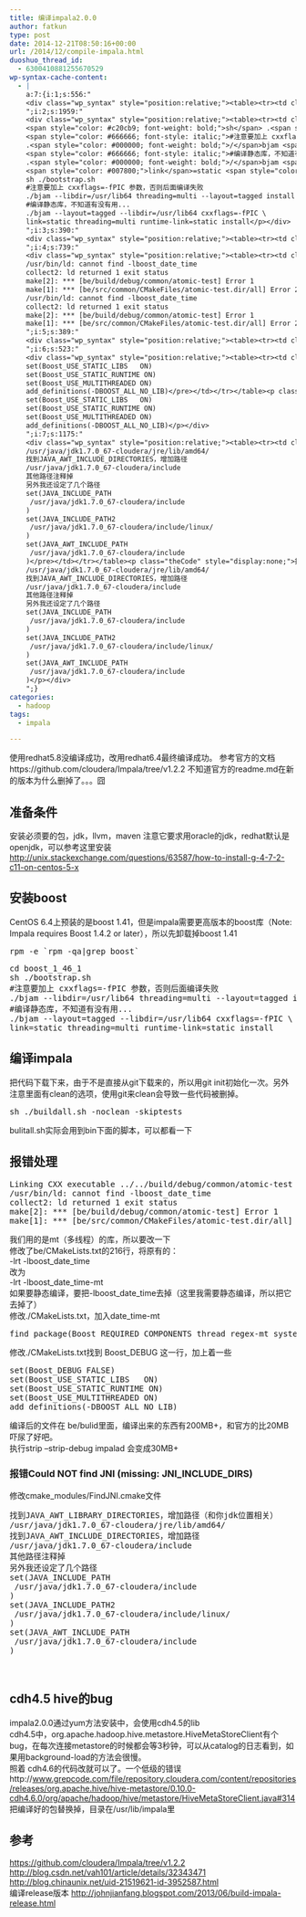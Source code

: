 ```yaml
---
title: 编译impala2.0.0
author: fatkun
type: post
date: 2014-12-21T08:50:16+00:00
url: /2014/12/compile-impala.html
duoshuo_thread_id:
  - 6300410881255670529
wp-syntax-cache-content:
  - |
    a:7:{i:1;s:556:"
    <div class="wp_syntax" style="position:relative;"><table><tr><td class="code"><pre class="bash" style="font-family:monospace;">rpm <span style="color: #660033;">-e</span> <span style="color: #000000; font-weight: bold;">`</span>rpm <span style="color: #660033;">-qa</span><span style="color: #000000; font-weight: bold;">|</span><span style="color: #c20cb9; font-weight: bold;">grep</span> boost<span style="color: #000000; font-weight: bold;">`</span></pre></td></tr></table><p class="theCode" style="display:none;">rpm -e `rpm -qa|grep boost`</p></div>
    ";i:2;s:1959:"
    <div class="wp_syntax" style="position:relative;"><table><tr><td class="code"><pre class="bash" style="font-family:monospace;"><span style="color: #7a0874; font-weight: bold;">cd</span> boost_1_46_1
    <span style="color: #c20cb9; font-weight: bold;">sh</span> .<span style="color: #000000; font-weight: bold;">/</span>bootstrap.sh
    <span style="color: #666666; font-style: italic;">#注意要加上 cxxflags=-fPIC 参数，否则后面编译失败</span>
    .<span style="color: #000000; font-weight: bold;">/</span>bjam <span style="color: #660033;">--libdir</span>=<span style="color: #000000; font-weight: bold;">/</span>usr<span style="color: #000000; font-weight: bold;">/</span>lib64 <span style="color: #007800;">threading</span>=multi <span style="color: #660033;">--layout</span>=tagged <span style="color: #c20cb9; font-weight: bold;">install</span> <span style="color: #007800;">cxxflags</span>=-fPIC
    <span style="color: #666666; font-style: italic;">#编译静态库，不知道有没有用...</span>
    .<span style="color: #000000; font-weight: bold;">/</span>bjam <span style="color: #660033;">--layout</span>=tagged <span style="color: #660033;">--libdir</span>=<span style="color: #000000; font-weight: bold;">/</span>usr<span style="color: #000000; font-weight: bold;">/</span>lib64 <span style="color: #007800;">cxxflags</span>=-fPIC \
    <span style="color: #007800;">link</span>=static <span style="color: #007800;">threading</span>=multi runtime-link=static <span style="color: #c20cb9; font-weight: bold;">install</span></pre></td></tr></table><p class="theCode" style="display:none;">cd boost_1_46_1
    sh ./bootstrap.sh
    #注意要加上 cxxflags=-fPIC 参数，否则后面编译失败
    ./bjam --libdir=/usr/lib64 threading=multi --layout=tagged install cxxflags=-fPIC
    #编译静态库，不知道有没有用...
    ./bjam --layout=tagged --libdir=/usr/lib64 cxxflags=-fPIC \
    link=static threading=multi runtime-link=static install</p></div>
    ";i:3;s:390:"
    <div class="wp_syntax" style="position:relative;"><table><tr><td class="code"><pre class="bash" style="font-family:monospace;"><span style="color: #c20cb9; font-weight: bold;">sh</span> .<span style="color: #000000; font-weight: bold;">/</span>buildall.sh -noclean -skiptests</pre></td></tr></table><p class="theCode" style="display:none;">sh ./buildall.sh -noclean -skiptests</p></div>
    ";i:4;s:739:"
    <div class="wp_syntax" style="position:relative;"><table><tr><td class="code"><pre class="other" style="font-family:monospace;">Linking CXX executable ../../build/debug/common/atomic-test
    /usr/bin/ld: cannot find -lboost_date_time
    collect2: ld returned 1 exit status
    make[2]: *** [be/build/debug/common/atomic-test] Error 1
    make[1]: *** [be/src/common/CMakeFiles/atomic-test.dir/all] Error 2</pre></td></tr></table><p class="theCode" style="display:none;">Linking CXX executable ../../build/debug/common/atomic-test
    /usr/bin/ld: cannot find -lboost_date_time
    collect2: ld returned 1 exit status
    make[2]: *** [be/build/debug/common/atomic-test] Error 1
    make[1]: *** [be/src/common/CMakeFiles/atomic-test.dir/all] Error 2</p></div>
    ";i:5;s:389:"
    <div class="wp_syntax" style="position:relative;"><table><tr><td class="code"><pre class="other" style="font-family:monospace;">find_package(Boost REQUIRED COMPONENTS thread regex-mt system-mt filesystem-mt date_time-mt)</pre></td></tr></table><p class="theCode" style="display:none;">find_package(Boost REQUIRED COMPONENTS thread regex-mt system-mt filesystem-mt date_time-mt)</p></div>
    ";i:6;s:523:"
    <div class="wp_syntax" style="position:relative;"><table><tr><td class="code"><pre class="other" style="font-family:monospace;">set(Boost_DEBUG FALSE)
    set(Boost_USE_STATIC_LIBS   ON)
    set(Boost_USE_STATIC_RUNTIME ON)
    set(Boost_USE_MULTITHREADED ON)
    add_definitions(-DBOOST_ALL_NO_LIB)</pre></td></tr></table><p class="theCode" style="display:none;">set(Boost_DEBUG FALSE)
    set(Boost_USE_STATIC_LIBS   ON)
    set(Boost_USE_STATIC_RUNTIME ON)
    set(Boost_USE_MULTITHREADED ON)
    add_definitions(-DBOOST_ALL_NO_LIB)</p></div>
    ";i:7;s:1175:"
    <div class="wp_syntax" style="position:relative;"><table><tr><td class="code"><pre class="other" style="font-family:monospace;">找到JAVA_AWT_LIBRARY_DIRECTORIES，增加路径（和你jdk位置相关）
    /usr/java/jdk1.7.0_67-cloudera/jre/lib/amd64/
    找到JAVA_AWT_INCLUDE_DIRECTORIES，增加路径
    /usr/java/jdk1.7.0_67-cloudera/include
    其他路径注释掉
    另外我还设定了几个路径
    set(JAVA_INCLUDE_PATH
     /usr/java/jdk1.7.0_67-cloudera/include
    )
    set(JAVA_INCLUDE_PATH2
     /usr/java/jdk1.7.0_67-cloudera/include/linux/
    )
    set(JAVA_AWT_INCLUDE_PATH
     /usr/java/jdk1.7.0_67-cloudera/include
    )</pre></td></tr></table><p class="theCode" style="display:none;">找到JAVA_AWT_LIBRARY_DIRECTORIES，增加路径（和你jdk位置相关）
    /usr/java/jdk1.7.0_67-cloudera/jre/lib/amd64/
    找到JAVA_AWT_INCLUDE_DIRECTORIES，增加路径
    /usr/java/jdk1.7.0_67-cloudera/include
    其他路径注释掉
    另外我还设定了几个路径
    set(JAVA_INCLUDE_PATH
     /usr/java/jdk1.7.0_67-cloudera/include
    )
    set(JAVA_INCLUDE_PATH2
     /usr/java/jdk1.7.0_67-cloudera/include/linux/
    )
    set(JAVA_AWT_INCLUDE_PATH
     /usr/java/jdk1.7.0_67-cloudera/include
    )</p></div>
    ";}
categories:
  - hadoop
tags:
  - impala

---
```

使用redhat5.8没编译成功，改用redhat6.4最终编译成功。
参考官方的文档https://github.com/cloudera/Impala/tree/v1.2.2
不知道官方的readme.md在新的版本为什么删掉了。。。囧
## 准备条件

安装必须要的包，jdk，llvm，maven
注意它要求用oracle的jdk，redhat默认是openjdk，可以参考这里安装 http://unix.stackexchange.com/questions/63587/how-to-install-g-4-7-2-c11-on-centos-5-x
&nbsp;
## 安装boost

CentOS 6.4上预装的是boost 1.41，但是impala需要更高版本的boost库（Note: Impala requires Boost 1.4.2 or later），所以先卸载掉boost 1.41
<pre lang="bash" escaped="true">rpm -e `rpm -qa|grep boost`</pre>
<pre lang="bash" escaped="true">cd boost_1_46_1
sh ./bootstrap.sh
#注意要加上 cxxflags=-fPIC 参数，否则后面编译失败
./bjam --libdir=/usr/lib64 threading=multi --layout=tagged install cxxflags=-fPIC
#编译静态库，不知道有没有用...
./bjam --layout=tagged --libdir=/usr/lib64 cxxflags=-fPIC \
link=static threading=multi runtime-link=static install</pre>
## 编译impala

把代码下载下来，由于不是直接从git下载来的，所以用git init初始化一次。另外注意里面有clean的选项，使用git来clean会导致一些代码被删掉。
<pre lang="bash" escaped="true">sh ./buildall.sh -noclean -skiptests</pre>
bulitall.sh实际会用到bin下面的脚本，可以都看一下
## 报错处理

<pre lang="other" escaped="true">Linking CXX executable ../../build/debug/common/atomic-test
/usr/bin/ld: cannot find -lboost_date_time
collect2: ld returned 1 exit status
make[2]: *** [be/build/debug/common/atomic-test] Error 1
make[1]: *** [be/src/common/CMakeFiles/atomic-test.dir/all] Error 2
</pre>
我们用的是mt（多线程）的库，所以要改一下  
修改了be/CMakeLists.txt的216行，将原有的：  
-lrt -lboost\_date\_time  
改为  
-lrt -lboost\_date\_time-mt  
如果要静态编译，要把-lboost\_date\_time去掉（这里我需要静态编译，所以把它去掉了）  
修改./CMakeLists.txt，加入date_time-mt
<pre lang="other" escaped="true">find_package(Boost REQUIRED COMPONENTS thread regex-mt system-mt filesystem-mt date_time-mt)</pre>
修改./CMakeLists.txt找到 Boost_DEBUG 这一行，加上着一些
<pre lang="other" escaped="true">set(Boost_DEBUG FALSE)
set(Boost_USE_STATIC_LIBS   ON)
set(Boost_USE_STATIC_RUNTIME ON)
set(Boost_USE_MULTITHREADED ON)
add_definitions(-DBOOST_ALL_NO_LIB)</pre>
编译后的文件在 be/bulid里面，编译出来的东西有200MB+，和官方的比20MB吓尿了好吧。  
执行strip &#8211;strip-debug impalad 会变成30MB+
### 报错Could NOT find JNI (missing: JNI\_INCLUDE\_DIRS)

修改cmake_modules/FindJNI.cmake文件
<pre lang="other" escaped="true">找到JAVA_AWT_LIBRARY_DIRECTORIES，增加路径（和你jdk位置相关）
/usr/java/jdk1.7.0_67-cloudera/jre/lib/amd64/
找到JAVA_AWT_INCLUDE_DIRECTORIES，增加路径
/usr/java/jdk1.7.0_67-cloudera/include
其他路径注释掉
另外我还设定了几个路径
set(JAVA_INCLUDE_PATH
 /usr/java/jdk1.7.0_67-cloudera/include
)
set(JAVA_INCLUDE_PATH2
 /usr/java/jdk1.7.0_67-cloudera/include/linux/
)
set(JAVA_AWT_INCLUDE_PATH
 /usr/java/jdk1.7.0_67-cloudera/include
)</pre>
&nbsp;
## cdh4.5 hive的bug

impala2.0.0通过yum方法安装中，会使用cdh4.5的lib  
cdh4.5中，org.apache.hadoop.hive.metastore.HiveMetaStoreClient有个bug，在每次连接metastore的时候都会等3秒钟，可以从catalog的日志看到，如果用background-load的方法会很慢。  
照着 cdh4.6的代码改就可以了。一个低级的错误http://www.grepcode.com/file/repository.cloudera.com/content/repositories/releases/org.apache.hive/hive-metastore/0.10.0-cdh4.6.0/org/apache/hadoop/hive/metastore/HiveMetaStoreClient.java#314  
把编译好的包替换掉，目录在/usr/lib/impala里
## 参考

https://github.com/cloudera/Impala/tree/v1.2.2  
http://blog.csdn.net/vah101/article/details/32343471  
http://blog.chinaunix.net/uid-21519621-id-3952587.html  
编译release版本 http://johnjianfang.blogspot.com/2013/06/build-impala-release.html